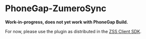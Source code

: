 # PhoneGap-ZumeroSync

**Work-in-progress, does not yet work with PhoneGap Build.** 

For now, please use the plugin as distributed in the [ZSS Client SDK][sdk].

[sdk]: http://zumero.com/dev-center/zss/#zssclientsdk
